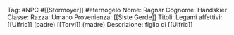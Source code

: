 Tag: #NPC #[[Stormoyer]] #eternogelo 
Nome: Ragnar
Cognome: Handskier
Classe: 
Razza: Umano
Provenienza: [[Siste Gerde]]
Titoli: 
Legami affettivi: [[Ulfric]] (padre) [[Torvi]] (madre)
Descrizione: figlio di [[Ulfric]]
